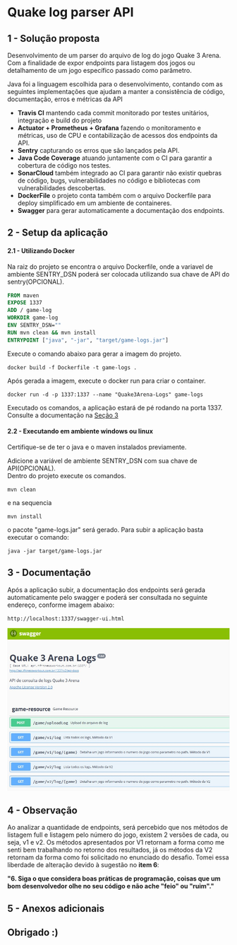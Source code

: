# Quake log parser API

## 1 - Solução proposta

Desenvolvimento de um parser do arquivo de log do jogo Quake 3 Arena.<br>
Com a finalidade de expor endpoints para listagem dos jogos ou detalhamento de um jogo específico passado como parâmetro.<br>

Java foi a linguagem escolhida para o desenvolvimento, contando com as seguintes implementações que ajudam a manter a consistência de código, documentação, erros e métricas da API

 - **Travis CI** mantendo cada commit monitorado por testes unitários, integração e build do projeto
 - **Actuator + Prometheus + Grafana** fazendo o monitoramento e métricas, uso de CPU e contabilização de acessos dos endpoints da API.
 - **Sentry** capturando os erros que são lançados pela API.
 - **Java Code Coverage** atuando juntamente com o CI para garantir a cobertura de código nos testes.
 - **SonarCloud** também integrado ao CI para garantir não existir quebras de código, bugs, vulnerabilidades no código e bibliotecas com vulnerabilidades descobertas.
 - **DockerFile** o projeto conta também com o arquivo Dockerfile para deploy simplificado em um ambiente de containeres.
 - **Swagger** para gerar automaticamente a documentação dos endpoints.

## 2 - Setup da aplicação

#### 2.1 - Utilizando Docker

Na raiz do projeto se encontra o arquivo Dockerfile, onde a variavel de ambiente SENTRY_DSN poderá ser colocada utilizando sua chave de API do sentry(OPCIONAL).

```dockerfile
FROM maven
EXPOSE 1337
ADD / game-log
WORKDIR game-log
ENV SENTRY_DSN=""
RUN mvn clean && mvn install
ENTRYPOINT ["java", "-jar", "target/game-logs.jar"]
```

Execute o comando abaixo para gerar a imagem do projeto.
```
docker build -f Dockerfile -t game-logs .
```
Após gerada a imagem, execute o docker run para criar o container.
```
docker run -d -p 1337:1337 --name "Quake3Arena-Logs" game-logs
```
Executado os comandos, a aplicação estará de pé rodando na porta 1337. Consulte a documentação na [Seção 3](#3-Documentação)

#### 2.2 - Executando em ambiente windows ou linux
Certifique-se de ter o java e o maven instalados previamente.

Adicione a variável de ambiente SENTRY_DSN com sua chave de API(OPCIONAL).<br>
Dentro do projeto execute os comandos.
```
mvn clean
```
e na sequencia
```
mvn install
```
o pacote "game-logs.jar" será gerado. Para subir a aplicação basta executar o comando:
```
java -jar target/game-logs.jar
```

## 3 - Documentação
Após a aplicação subir, a documentação dos endpoints será gerada automaticamente pelo swagger e poderá ser consultada no seguinte endereço, conforme imagem abaixo:
```
http://localhost:1337/swagger-ui.html
```

<img src="https://github.com/wmasantos/game-log/blob/master/Swagger.jpg"/>

## 4 - Observação
Ao analizar a quantidade de endpoints, será percebido que nos métodos de listagem full e listagem pelo número do jogo, existem 2 versões de cada, ou seja, v1 e v2. Os métodos apresentados por V1 retornam a forma como me senti bem trabalhando no retorno dos resultados, já os métodos da V2 retornam da forma como foi solicitado no enunciado do desafio. Tomei essa liberdade de alteração devido à sugestão no **item 6**:<br>

**"6. Siga o que considera boas práticas de programação, coisas que um bom desenvolvedor olhe no seu código e não ache "feio" ou "ruim"."**

## 5 - Anexos adicionais

## Obrigado :)